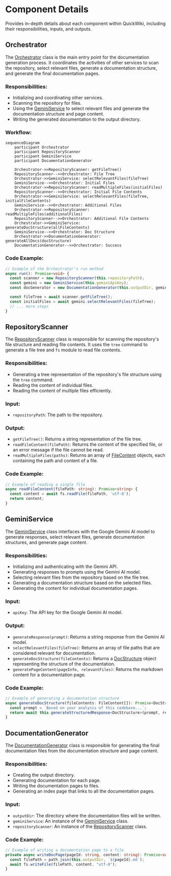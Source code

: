 # Component Details
Provides in-depth details about each component within QuickWiki, including their responsibilities, inputs, and outputs.

## Orchestrator
The [Orchestrator](/src/services/orchestrator.ts) class is the main entry point for the documentation generation process. It coordinates the activities of other services to scan the repository, select relevant files, generate a documentation structure, and generate the final documentation pages.

### Responsibilities:
*   Initializing and coordinating other services.
*   Scanning the repository for files.
*   Using the [GeminiService](/src/services/geminiService.ts) to select relevant files and generate the documentation structure and page content.
*   Writing the generated documentation to the output directory.

### Workflow:

```mermaid
sequenceDiagram
    participant Orchestrator
    participant RepositoryScanner
    participant GeminiService
    participant DocumentationGenerator

    Orchestrator->>RepositoryScanner: getFileTree()
    RepositoryScanner-->>Orchestrator: File Tree
    Orchestrator->>GeminiService: selectRelevantFiles(fileTree)
    GeminiService-->>Orchestrator: Initial Files
    Orchestrator->>RepositoryScanner: readMultipleFiles(initialFiles)
    RepositoryScanner-->>Orchestrator: Initial File Contents
    Orchestrator->>GeminiService: selectRelevantFiles(fileTree, initialFileContents)
    GeminiService-->>Orchestrator: Additional Files
    Orchestrator->>RepositoryScanner: readMultipleFiles(additionalFiles)
    RepositoryScanner-->>Orchestrator: Additional File Contents
    Orchestrator->>GeminiService: generateDocStructure(allFileContents)
    GeminiService-->>Orchestrator: Doc Structure
    Orchestrator->>DocumentationGenerator: generateAllDocs(docStructure)
    DocumentationGenerator-->>Orchestrator: Success

```

### Code Example:

```typescript
// Example of the Orchestrator's run method
async run(): Promise<void> {
  const scanner = new RepositoryScanner(this.repositoryPath);
  const gemini = new GeminiService(this.geminiApiKey);
  const docGenerator = new DocumentationGenerator(this.outputDir, gemini, scanner);

  const fileTree = await scanner.getFileTree();
  const initialFiles = await gemini.selectRelevantFiles(fileTree);
  // ... more steps
}
```

## RepositoryScanner
The [RepositoryScanner](/src/services/repositoryScanner.ts) class is responsible for scanning the repository's file structure and reading file contents. It uses the `tree` command to generate a file tree and `fs` module to read file contents.

### Responsibilities:
*   Generating a tree representation of the repository's file structure using the `tree` command.
*   Reading the content of individual files.
*   Reading the content of multiple files efficiently.

### Input:
*   `repositoryPath`: The path to the repository.

### Output:
*   `getFileTree()`: Returns a string representation of the file tree.
*   `readFileContent(filePath)`: Returns the content of the specified file, or an error message if the file cannot be read.
*   `readMultipleFiles(paths)`: Returns an array of [FileContent](/src/models/types.ts) objects, each containing the path and content of a file.

### Code Example:

```typescript
// Example of reading a single file
async readFileContent(filePath: string): Promise<string> {
  const content = await fs.readFile(filePath, 'utf-8');
  return content;
}
```

## GeminiService
The [GeminiService](/src/services/geminiService.ts) class interfaces with the Google Gemini AI model to generate responses, select relevant files, generate documentation structures, and generate page content.

### Responsibilities:
*   Initializing and authenticating with the Gemini API.
*   Generating responses to prompts using the Gemini AI model.
*   Selecting relevant files from the repository based on the file tree.
*   Generating a documentation structure based on the selected files.
*   Generating the content for individual documentation pages.

### Input:
*   `apiKey`: The API key for the Google Gemini AI model.

### Output:
*   `generateResponse(prompt)`: Returns a string response from the Gemini AI model.
*   `selectRelevantFiles(fileTree)`: Returns an array of file paths that are considered relevant for documentation.
*   `generateDocStructure(fileContents)`: Returns a [DocStructure](/src/models/types.ts) object representing the structure of the documentation.
*   `generatePageContent(pageInfo, relevantFiles)`: Returns the markdown content for a documentation page.

### Code Example:

```typescript
// Example of generating a documentation structure
async generateDocStructure(fileContents: FileContent[]): Promise<DocStructure> {
  const prompt = `Based on your analysis of this codebase...`;
  return await this.generateStructuredResponse<DocStructure>(prompt, responseSchema);
}
```

## DocumentationGenerator
The [DocumentationGenerator](/src/services/documentationGenerator.ts) class is responsible for generating the final documentation files from the documentation structure and page content.

### Responsibilities:
*   Creating the output directory.
*   Generating documentation for each page.
*   Writing the documentation pages to files.
*   Generating an index page that links to all the documentation pages.

### Input:
*   `outputDir`: The directory where the documentation files will be written.
*   `geminiService`: An instance of the [GeminiService](/src/services/geminiService.ts) class.
*   `repositoryScanner`: An instance of the [RepositoryScanner](/src/services/repositoryScanner.ts) class.

### Code Example:

```typescript
// Example of writing a documentation page to a file
private async writeDocPage(pageId: string, content: string): Promise<void> {
  const filePath = path.join(this.outputDir, `${pageId}.md`);
  await fs.writeFile(filePath, content, "utf-8");
}
```